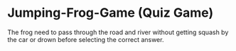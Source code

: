 # Jumping-Frog-Game (Quiz Game)
The frog need to pass through the road and river without getting squash by the car or drown 
before selecting the correct answer.
